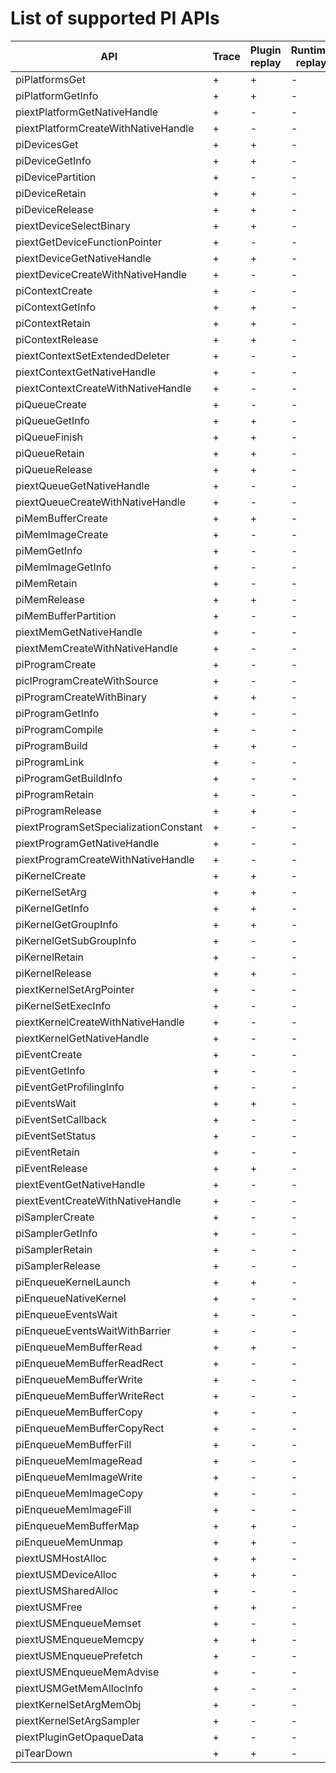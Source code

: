 # List of supported PI APIs

| API | Trace | Plugin replay | Runtime replay |
--- | --- | --- | ---
|piPlatformsGet | + | + | - |
|piPlatformGetInfo | + | + | - |
|piextPlatformGetNativeHandle | + | - | - |
|piextPlatformCreateWithNativeHandle | + | - | - |
|piDevicesGet | + | + | - |
|piDeviceGetInfo | + | + | - |
|piDevicePartition | + | - | - |
|piDeviceRetain | + | + | - |
|piDeviceRelease | + | + | - |
|piextDeviceSelectBinary | + | + | - |
|piextGetDeviceFunctionPointer | + | - | - |
|piextDeviceGetNativeHandle | + | + | - |
|piextDeviceCreateWithNativeHandle | + | - | - |
|piContextCreate | + | - | - |
|piContextGetInfo | + | + | - |
|piContextRetain | + | + | - |
|piContextRelease | + | + | - |
|piextContextSetExtendedDeleter| + | - | - |
|piextContextGetNativeHandle | + | - | - |
|piextContextCreateWithNativeHandle | + | - | - |
|piQueueCreate | + | - | - |
|piQueueGetInfo | + | + | - |
|piQueueFinish | + | + | - |
|piQueueRetain | + | + | - |
|piQueueRelease | + | + | - |
|piextQueueGetNativeHandle | + | - | - |
|piextQueueCreateWithNativeHandle | + | - | - |
|piMemBufferCreate | + | + | - |
|piMemImageCreate | + | - | - |
|piMemGetInfo | + | - | - |
|piMemImageGetInfo | + | - | - |
|piMemRetain | + | - | - |
|piMemRelease | + | + | - |
|piMemBufferPartition | + | - | - |
|piextMemGetNativeHandle | + | - | - |
|piextMemCreateWithNativeHandle | + | - | - |
|piProgramCreate | + | - | - |
|piclProgramCreateWithSource | + | - | - |
|piProgramCreateWithBinary | + | + | - |
|piProgramGetInfo | + | - | - |
|piProgramCompile | + | - | - |
|piProgramBuild | + | + | - |
|piProgramLink | + | - | - |
|piProgramGetBuildInfo | + | - | - |
|piProgramRetain | + | - | - |
|piProgramRelease | + | + | - |
|piextProgramSetSpecializationConstant | + | - | - |
|piextProgramGetNativeHandle | + | - | - |
|piextProgramCreateWithNativeHandle | + | - | - |
|piKernelCreate | + | + | - |
|piKernelSetArg | + | + | - |
|piKernelGetInfo | + | + | - |
|piKernelGetGroupInfo | + | + | - |
|piKernelGetSubGroupInfo | + | - | - |
|piKernelRetain | + | - | - |
|piKernelRelease | + | + | - |
|piextKernelSetArgPointer | + | - | - |
|piKernelSetExecInfo | + | - | - |
|piextKernelCreateWithNativeHandle | + | - | - |
|piextKernelGetNativeHandle | + | - | - |
|piEventCreate | + | - | - |
|piEventGetInfo | + | - | - |
|piEventGetProfilingInfo | + | - | - |
|piEventsWait | + | + | - |
|piEventSetCallback | + | - | - |
|piEventSetStatus | + | - | - |
|piEventRetain | + | - | - |
|piEventRelease | + | + | - |
|piextEventGetNativeHandle | + | - | - |
|piextEventCreateWithNativeHandle | + | - | - |
|piSamplerCreate | + | - | - |
|piSamplerGetInfo | + | - | - |
|piSamplerRetain | + | - | - |
|piSamplerRelease | + | - | - |
|piEnqueueKernelLaunch | + | + | - |
|piEnqueueNativeKernel | + | - | - |
|piEnqueueEventsWait | + | - | - |
|piEnqueueEventsWaitWithBarrier | + | - | - |
|piEnqueueMemBufferRead | + | + | - |
|piEnqueueMemBufferReadRect | + | - | - |
|piEnqueueMemBufferWrite | + | - | - |
|piEnqueueMemBufferWriteRect | + | - | - |
|piEnqueueMemBufferCopy | + | - | - |
|piEnqueueMemBufferCopyRect | + | - | - |
|piEnqueueMemBufferFill | + | - | - |
|piEnqueueMemImageRead | + | - | - |
|piEnqueueMemImageWrite | + | - | - |
|piEnqueueMemImageCopy | + | - | - |
|piEnqueueMemImageFill | + | - | - |
|piEnqueueMemBufferMap | + | + | - |
|piEnqueueMemUnmap | + | + | - |
|piextUSMHostAlloc | + | + | - |
|piextUSMDeviceAlloc | + | + | - |
|piextUSMSharedAlloc | + | - | - |
|piextUSMFree | + | + | - |
|piextUSMEnqueueMemset | + | - | - |
|piextUSMEnqueueMemcpy | + | + | - |
|piextUSMEnqueuePrefetch | + | - | - |
|piextUSMEnqueueMemAdvise | + | - | - |
|piextUSMGetMemAllocInfo | + | - | - |
|piextKernelSetArgMemObj | + | - | - |
|piextKernelSetArgSampler | + | - | - |
|piextPluginGetOpaqueData | + | - | - |
|piTearDown | + | + | - |

